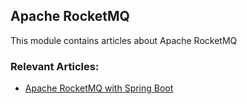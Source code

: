 ## Apache RocketMQ

This module contains articles about Apache RocketMQ

### Relevant Articles: 

- [Apache RocketMQ with Spring Boot](https://www.maixuanviet.com)
